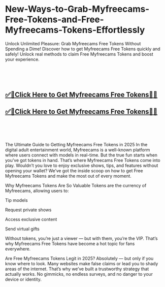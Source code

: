 # New-Ways-to-Grab-Myfreecams-Free-Tokens-and-Free-Myfreecams-Tokens-Effortlessly


Unlock Unlimited Pleasure: Grab Myfreecams Free Tokens Without Spending a Dime!
Discover how to get Myfreecams Free Tokens quickly and safely! Unlock real methods to claim Free Myfreecams Tokens and boost your experience.

<br><br><br>
<b><h2><a href="https://searchoptima.org/myfreecams-tokens/">✅🎯Click Here to Get Myfreecams Free Tokens🎯✅</a>

</h2></b>

<b><h2><a href="https://searchoptima.org/myfreecams-tokens/">✅🎯Click Here to Get Myfreecams Free Tokens🎯✅</a>

</h2></b> <br><br><br>


The Ultimate Guide to Getting Myfreecams Free Tokens in 2025
In the digital adult entertainment world, Myfreecams is a well-known platform where users connect with models in real-time. But the true fun starts when you’ve got tokens in hand. That’s where Myfreecams Free Tokens come into play. Wouldn’t you love to enjoy exclusive shows, tips, and features without opening your wallet? We’ve got the inside scoop on how to get Free Myfreecams Tokens and make the most out of every moment.

Why Myfreecams Tokens Are So Valuable
Tokens are the currency of Myfreecams, allowing users to:

Tip models

Request private shows

Access exclusive content

Send virtual gifts

Without tokens, you’re just a viewer — but with them, you’re the VIP. That’s why Myfreecams Free Tokens have become a hot topic for fans everywhere.

Are Free Myfreecams Tokens Legit in 2025?
Absolutely — but only if you know where to look. Many websites make false claims or lead you to shady areas of the internet. That’s why we’ve built a trustworthy strategy that actually works. No gimmicks, no endless surveys, and no danger to your device or identity.
